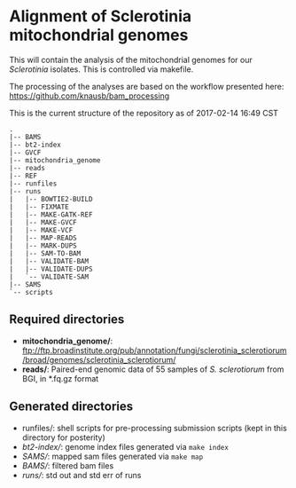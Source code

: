 Alignment of Sclerotinia mitochondrial genomes
==============================================

This will contain the analysis of the mitochondrial genomes for our 
*Sclerotinia* isolates. This is controlled via makefile.

The processing of the analyses are based on the workflow presented here:
https://github.com/knausb/bam_processing

This is the current structure of the repository as of 2017-02-14 16:49 CST

```
.
|-- BAMS
|-- bt2-index
|-- GVCF
|-- mitochondria_genome
|-- reads
|-- REF
|-- runfiles
|-- runs
|   |-- BOWTIE2-BUILD
|   |-- FIXMATE
|   |-- MAKE-GATK-REF
|   |-- MAKE-GVCF
|   |-- MAKE-VCF
|   |-- MAP-READS
|   |-- MARK-DUPS
|   |-- SAM-TO-BAM
|   |-- VALIDATE-BAM
|   |-- VALIDATE-DUPS
|   `-- VALIDATE-SAM
|-- SAMS
`-- scripts
```

Required directories
--------------------

 - **mitochondria_genome/**:  ftp://ftp.broadinstitute.org/pub/annotation/fungi/sclerotinia_sclerotiorum/broad/genomes/sclerotinia_sclerotiorum/
 - **reads/**: Paired-end genomic data of 55 samples of *S. sclerotiorum* from BGI, in \*.fq.gz format
 
 
 Generated directories
 ---------------------
 
 - runfiles/: shell scripts for pre-processing submission scripts (kept in this directory for posterity)
 - *bt2-index/*: genome index files generated via `make index` 
 - *SAMS/*: mapped sam files generated via `make map`
 - *BAMS/*: filtered bam files
 - *runs/*: std out and std err of runs
